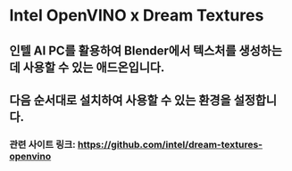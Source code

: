 # Intel OpenVINO x Dream Textures
## 인텔 AI PC를 활용하여 Blender에서 텍스처를 생성하는 데 사용할 수 있는 애드온입니다.
## 다음 순서대로 설치하여 사용할 수 있는 환경을 설정합니다. 
### 관련 사이트 링크: https://github.com/intel/dream-textures-openvino



